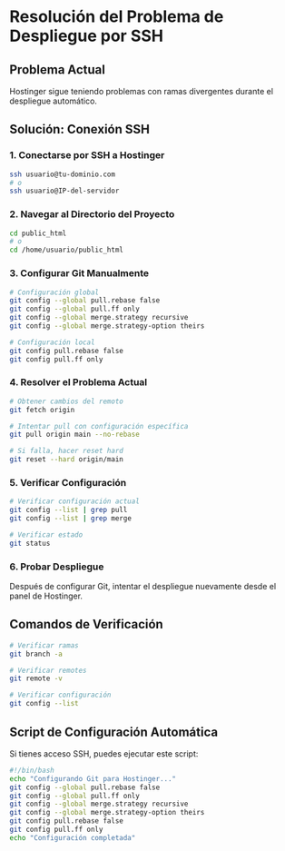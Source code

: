# Resolución del Problema de Despliegue por SSH

## Problema Actual
Hostinger sigue teniendo problemas con ramas divergentes durante el despliegue automático.

## Solución: Conexión SSH

### 1. Conectarse por SSH a Hostinger

```bash
ssh usuario@tu-dominio.com
# o
ssh usuario@IP-del-servidor
```

### 2. Navegar al Directorio del Proyecto

```bash
cd public_html
# o
cd /home/usuario/public_html
```

### 3. Configurar Git Manualmente

```bash
# Configuración global
git config --global pull.rebase false
git config --global pull.ff only
git config --global merge.strategy recursive
git config --global merge.strategy-option theirs

# Configuración local
git config pull.rebase false
git config pull.ff only
```

### 4. Resolver el Problema Actual

```bash
# Obtener cambios del remoto
git fetch origin

# Intentar pull con configuración específica
git pull origin main --no-rebase

# Si falla, hacer reset hard
git reset --hard origin/main
```

### 5. Verificar Configuración

```bash
# Verificar configuración actual
git config --list | grep pull
git config --list | grep merge

# Verificar estado
git status
```

### 6. Probar Despliegue

Después de configurar Git, intentar el despliegue nuevamente desde el panel de Hostinger.

## Comandos de Verificación

```bash
# Verificar ramas
git branch -a

# Verificar remotes
git remote -v

# Verificar configuración
git config --list
```

## Script de Configuración Automática

Si tienes acceso SSH, puedes ejecutar este script:

```bash
#!/bin/bash
echo "Configurando Git para Hostinger..."
git config --global pull.rebase false
git config --global pull.ff only
git config --global merge.strategy recursive
git config --global merge.strategy-option theirs
git config pull.rebase false
git config pull.ff only
echo "Configuración completada"
``` 